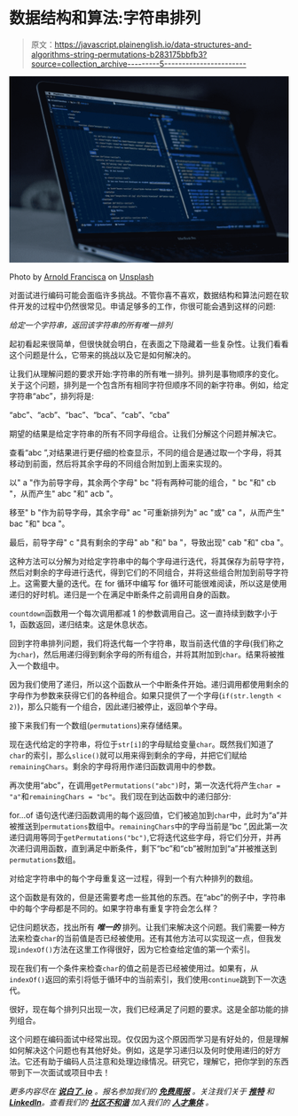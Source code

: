 # 数据结构和算法:字符串排列

> 原文：<https://javascript.plainenglish.io/data-structures-and-algorithms-string-permutations-b283175bbfb3?source=collection_archive---------5----------------------->

![](img/b21660ade6174263c8bcf4184973e89e.png)

Photo by [Arnold Francisca](https://unsplash.com/@clark_fransa?utm_source=medium&utm_medium=referral) on [Unsplash](https://unsplash.com?utm_source=medium&utm_medium=referral)

对面试进行编码可能会面临许多挑战。不管你喜不喜欢，数据结构和算法问题在软件开发的过程中仍然很常见。申请足够多的工作，你很可能会遇到这样的问题:

*给定一个字符串，返回该字符串的所有唯一排列*

起初看起来很简单，但很快就会明白，在表面之下隐藏着一些复杂性。让我们看看这个问题是什么，它带来的挑战以及它是如何解决的。

让我们从理解问题的要求开始:字符串的所有唯一排列。排列是事物顺序的变化。关于这个问题，排列是一个包含所有相同字符但顺序不同的新字符串。例如，给定字符串“abc”，排列将是:

“abc”、“acb”、“bac”、“bca”、“cab”、“cba”

期望的结果是给定字符串的所有不同字母组合。让我们分解这个问题并解决它。

查看“abc ”,对结果进行更仔细的检查显示，不同的组合是通过取一个字母，将其移动到前面，然后将其余字母的不同组合附加到上面来实现的。

以" a "作为前导字母，其余两个字母" bc "将有两种可能的组合，" bc "和" cb "，从而产生" abc "和" acb "。

移至" b "作为前导字母，其余字母" ac "可重新排列为" ac "或" ca "，从而产生" bac "和" bca "。

最后，前导字母" c "具有剩余的字母" ab "和" ba "，导致出现" cab "和" cba "。

这种方法可以分解为对给定字符串中的每个字母进行迭代，将其保存为前导字符，然后对剩余的字母进行迭代，得到它们的不同组合，并将这些组合附加到前导字符上。这需要大量的迭代。在 for 循环中编写 for 循环可能很难阅读，所以这是使用递归的好时机。递归是一个在满足中断条件之前调用自身的函数。

`countdown`函数用一个每次调用都减 1 的参数调用自己。这一直持续到数字小于 1，函数返回，递归结束。这是休息状态。

回到字符串排列问题，我们将迭代每一个字符串，取当前迭代值的字母(我们称之为`char`)，然后用递归得到剩余字母的所有组合，并将其附加到`char`。结果将被推入一个数组中。

因为我们使用了递归，所以这个函数从一个中断条件开始。递归调用都使用剩余的字母作为参数来获得它们的各种组合。如果只提供了一个字母(`if(str.length < 2)`)，那么只能有一个组合，因此递归被停止，返回单个字母。

接下来我们有一个数组(`permutations`)来存储结果。

现在迭代给定的字符串，将位于`str[i]`的字母赋给变量`char`。既然我们知道了`char`的索引，那么`slice()`就可以用来得到剩余的字母，并把它们赋给`remainingChars`。剩余的字母将用作递归函数调用中的参数。

再次使用“abc”，在调用`getPermutations("abc")`时，第一次迭代将产生`char = "a"`和`remainingChars = "bc"`。我们现在到达函数中的递归部分:

for…of 语句迭代递归函数调用的每个返回值，它们被追加到`char`中，此时为“a”并被推送到`permutations`数组中。`remainingChars`中的字母当前是“bc ”,因此第一次递归调用等同于`getPermutations("bc")`,它将迭代这些字母，将它们分开，并再次递归调用函数，直到满足中断条件，剩下“bc”和“cb”被附加到“a”并被推送到`permutations`数组。

对给定字符串中的每个字母重复这一过程，得到一个有六种排列的数组。

这个函数是有效的，但是还需要考虑一些其他的东西。在“abc”的例子中，字符串中的每个字母都是不同的。如果字符串有重复字符会怎么样？

记住问题状态，找出所有 ***唯一的*** 排列。让我们来解决这个问题。我们需要一种方法来检查`char`的当前值是否已经被使用。还有其他方法可以实现这一点，但我发现`indexOf()`方法在这里工作得很好，因为它检查给定值的第一个索引。

现在我们有一个条件来检查`char`的值之前是否已经被使用过。如果有，从`indexOf()`返回的索引将低于循环中的当前索引，我们使用`continue`跳到下一次迭代。

很好，现在每个排列只出现一次，我们已经满足了问题的要求。这是全部功能的排列组合。

这个问题在编码面试中经常出现。仅仅因为这个原因而学习是有好处的，但是理解如何解决这个问题也有其他好处。例如，这是学习递归以及何时使用递归的好方法。它还有助于编码人员注意和处理边缘情况。研究它，理解它，把你学到的东西带到下一次面试或项目中去！

*更多内容尽在* [***说白了. io***](https://plainenglish.io/) *。报名参加我们的* [***免费周报***](http://newsletter.plainenglish.io/) *。关注我们关于* [***推特***](https://twitter.com/inPlainEngHQ) *和*[***LinkedIn***](https://www.linkedin.com/company/inplainenglish/)*。查看我们的* [***社区不和谐***](https://discord.gg/GtDtUAvyhW) *加入我们的* [***人才集体***](https://inplainenglish.pallet.com/talent/welcome) *。*